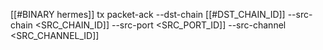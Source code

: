 [[#BINARY hermes]] tx packet-ack --dst-chain [[#DST_CHAIN_ID]] --src-chain <SRC_CHAIN_ID]] --src-port <SRC_PORT_ID]] --src-channel <SRC_CHANNEL_ID]]
